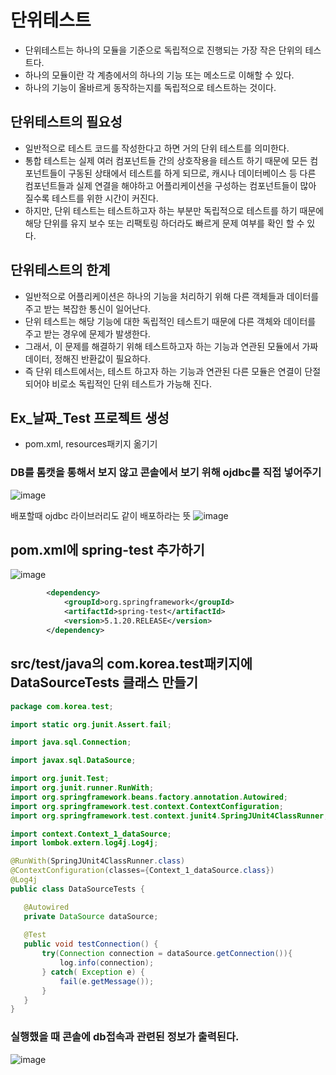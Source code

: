 # 단위테스트
- 단위테스트는 하나의 모듈을 기준으로 독립적으로 진행되는 가장 작은 단위의 테스트다.
- 하나의 모듈이란 각 계층에서의 하나의 기능 또는 메소드로 이해할 수 있다.
- 하나의 기능이 올바르게 동작하는지를 독립적으로 테스트하는 것이다.

## 단위테스트의 필요성
- 일반적으로 테스트 코드를 작성한다고 하면 거의 단위 테스트를 의미한다.
- 통합 테스트는 실제 여러 컴포넌트들 간의 상호작용을 테스트 하기 때문에 모든 컴포넌트들이 구동된 상태에서 테스트를 하게 되므로, 캐시나 데이터베이스 등 다른 컴포넌트들과 실제 연결을 해야하고 어플리케이션을 구성하는 컴포넌트들이 많아 질수록 테스트를 위한 시간이 커진다.
- 하지만, 단위 테스트는 테스트하고자 하는 부분만 독립적으로 테스트를 하기 때문에 해당 단위를 유지 보수 또는 리팩토링 하더라도 빠르게 문제 여부를 확인 할 수 있다.

## 단위테스트의 한계
- 일반적으로 어플리케이션은 하나의 기능을 처리하기 위해 다른 객체들과 데이터를 주고 받는 복잡한 통신이 일어난다.
- 단위 테스트는 해당 기능에 대한 독립적인 테스트기 때문에 다른 객체와 데이터를 주고 받는 경우에 문제가 발생한다.
- 그래서, 이 문제를 해결하기 위해 테스트하고자 하는 기능과 연관된 모듈에서 가짜 데이터, 정해진 반환값이 필요하다.
- 즉 단위 테스트에서는, 테스트 하고자 하는 기능과 연관된 다른 모듈은 연결이 단절 되어야 비로소 독립적인 단위 테스트가 가능해 진다.

## Ex_날짜_Test 프로젝트 생성
- pom.xml, resources패키지 옮기기

### DB를 톰캣을 통해서 보지 않고 콘솔에서 보기 위해 ojdbc를 직접 넣어주기

![image](https://github.com/to7485/Web1500/assets/54658614/f02b945d-3315-4aa7-ba01-59797e15c7f7)

배포할때 ojdbc 라이브러리도 같이 배포하라는 뜻
![image](https://github.com/to7485/Web1500/assets/54658614/fd335311-e683-4ced-9f90-5ec437f4b61a)

## pom.xml에 spring-test 추가하기

![image](https://github.com/to7485/Web1500/assets/54658614/a3fb357a-615c-41d0-8619-f447b4dd17ed)


```xml
		<dependency>
		    <groupId>org.springframework</groupId>
		    <artifactId>spring-test</artifactId>
		    <version>5.1.20.RELEASE</version>
		</dependency>
 ```
 
 ## src/test/java의 com.korea.test패키지에 DataSourceTests 클래스 만들기
 
 ```java
 package com.korea.test;

import static org.junit.Assert.fail;

import java.sql.Connection;

import javax.sql.DataSource;

import org.junit.Test;
import org.junit.runner.RunWith;
import org.springframework.beans.factory.annotation.Autowired;
import org.springframework.test.context.ContextConfiguration;
import org.springframework.test.context.junit4.SpringJUnit4ClassRunner;

import context.Context_1_dataSource;
import lombok.extern.log4j.Log4j;

@RunWith(SpringJUnit4ClassRunner.class)
@ContextConfiguration(classes={Context_1_dataSource.class})
@Log4j
public class DataSourceTests {

	@Autowired
	private DataSource dataSource;
	
	@Test
	public void testConnection() {
		try(Connection connection = dataSource.getConnection()){
			log.info(connection);
		} catch( Exception e) {
			fail(e.getMessage());
		}
	}
}

 ```
 
 ### 실행했을 때 콘솔에 db접속과 관련된 정보가 출력된다.
 
 ![image](https://github.com/to7485/Web1500/assets/54658614/d6106c67-e369-4378-be1c-561ff66bad2f)

